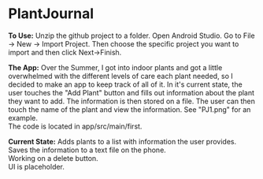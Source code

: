 # PlantJournal
<b>To Use:</b> Unzip the github project to a folder. Open Android Studio. Go to File -> New -> Import Project. Then choose the specific project you want to import and then click Next->Finish.<br>

<b>The App:</b> Over the Summer, I got into indoor plants and got a little overwhelmed with the different levels of care each plant needed, so I decided to make an app to keep track of all of it. In it's current state, the user touches the "Add Plant" button and fills out information about the plant they want to add. The information is then stored on a file. The user can then touch the name of the plant and view the information. See "PJ1.png" for an example.<br>
The code is located in app/src/main/first.

<b>Current State:</b> Adds plants to a list with information the user provides. <br>
Saves the information to a text file on the phone.<br>
Working on a delete button.<br>
UI is placeholder.
